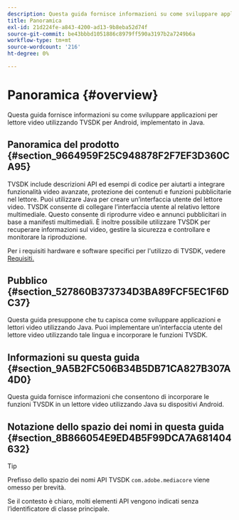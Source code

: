 ```yaml
---
description: Questa guida fornisce informazioni su come sviluppare applicazioni per lettore video utilizzando TVSDK per Android, implementato in Java.
title: Panoramica
exl-id: 21d224fe-a843-4200-ad13-9b8eba52d74f
source-git-commit: be43bbbd1051886c8979ff590a3197b2a7249b6a
workflow-type: tm+mt
source-wordcount: '216'
ht-degree: 0%

---
```


# Panoramica {#overview}

Questa guida fornisce informazioni su come sviluppare applicazioni per lettore video utilizzando TVSDK per Android, implementato in Java.

## Panoramica del prodotto {#section_9664959F25C948878F2F7EF3D360CA95}

TVSDK include descrizioni API ed esempi di codice per aiutarti a integrare funzionalità video avanzate, protezione dei contenuti e funzioni pubblicitarie nel lettore. Puoi utilizzare Java per creare un’interfaccia utente del lettore video. TVSDK consente di collegare l’interfaccia utente al relativo lettore multimediale. Questo consente di riprodurre video e annunci pubblicitari in base a manifesti multimediali. È inoltre possibile utilizzare TVSDK per recuperare informazioni sul video, gestire la sicurezza e controllare e monitorare la riproduzione.

Per i requisiti hardware e software specifici per l&#39;utilizzo di TVSDK, vedere [Requisiti.](../../android-1.4-introduction/overview-prod-audience-guide/android-1.4-requirements.md)

## Pubblico {#section_527860B373734D3BA89FCF5EC1F6DC37}

Questa guida presuppone che tu capisca come sviluppare applicazioni e lettori video utilizzando Java. Puoi implementare un’interfaccia utente del lettore video utilizzando tale lingua e incorporare le funzioni TVSDK.

## Informazioni su questa guida {#section_9A5B2FC506B34B5DB71CA827B307A4D0}

Questa guida fornisce informazioni che consentono di incorporare le funzioni TVSDK in un lettore video utilizzando Java su dispositivi Android.

## Notazione dello spazio dei nomi in questa guida {#section_8B866054E9ED4B5F99DCA7A681404632}

>[!TIP]
>
>Prefisso dello spazio dei nomi API TVSDK `com.adobe.mediacore` viene omesso per brevità.
>
>Se il contesto è chiaro, molti elementi API vengono indicati senza l’identificatore di classe principale.
